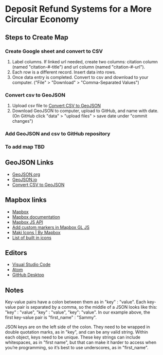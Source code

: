 # Deposit Refund Systems for a More Circular Economy


## Steps to Create Map 

### Create Google sheet and convert to CSV
1. Label columns. If linked url needed, create two columns: citation column (named "citation-#-title") and url column (named "citation-#-url").
1. Each row is a different record. Insert data into rows.
1. Once data entry is completed. Convert to csv and download to your computer. ("File" > "Download" > "Comma-Separated Values") 

### Convert csv to GeoJSON 
1. Upload csv file to [Convert CSV to GeoJSON](http://convertcsv.com/csv-to-geojson.htm)
1. Download GeoJSON to computer, upload to GitHub, and name with date. (On GitHub click "data" > "upload files" > save date under "commit changes") 

### Add GeoJSON and csv to GitHub repository

### To add map TBD

## GeoJSON Links
* [GeoJSON.org](http://geojson.org/)
* [GeoJSON.io](http://geojson.io)
* [Convert CSV to GeoJSON](http://convertcsv.com/csv-to-geojson.htm)

## Mapbox links
* [Mapbox](https://www.mapbox.com/)
* [Mapbox documentation](https://docs.mapbox.com/)
* [Mapbox JS API](https://docs.mapbox.com/mapbox.js/api/v3.2.1/)
* [Add custom markers in Mapbox GL JS](https://docs.mapbox.com/help/tutorials/custom-markers-gl-js/)
* [Maki Icons | By Mapbox](https://www.mapbox.com/maki-icons/)
* [List of built in icons](https://gis.stackexchange.com/questions/219241/list-of-available-marker-symbols)

## Editors
* [Visual Studio Code](https://code.visualstudio.com/)
* [Atom](https://atom.io/)
* [GitHub Desktop](https://desktop.github.com/)


## Notes
Key-value pairs have a colon between them as in "key" : "value". Each key-value pair is separated by a comma, so the middle of a JSON looks like this: "key" : "value", "key" : "value", "key": "value". In our example above, the first key-value pair is "first_name" : "Sammy".

JSON keys are on the left side of the colon. They need to be wrapped in double quotation marks, as in "key", and can be any valid string. Within each object, keys need to be unique. These key strings can include whitespaces, as in "first name", but that can make it harder to access when you’re programming, so it’s best to use underscores, as in "first_name".